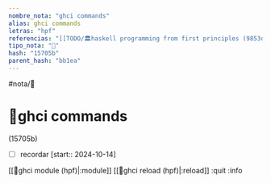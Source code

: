 ```yaml
---
nombre_nota: "ghci commands"
alias: ghci commands
letras: "hpf"
referencias: "[[TODO/🏛️haskell programming from first principles (9853c).md]]"
tipo_nota: "📑"
hash: "15705b"
parent_hash: "bb1ea"
---
```


#nota/📑

# 📑ghci commands
<div class="hash">(15705b)</div>

- [ ] recordar  [start:: 2024-10-14]


[[📑ghci module (hpf)|:module]]
[[📑ghci reload (hpf)|:reload]]
:quit
:info
